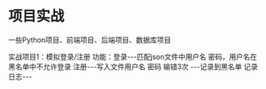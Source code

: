 # 项目实战
一些Python项目、前端项目、后端项目、数据库项目

实战项目1：模拟登录/注册
  功能：登录---匹配json文件中用户名 密码，用户名在黑名单中不允许登录
       注册---写入文件用户名 密码
       输错3次 ---记录到黑名单
       记录日志---
